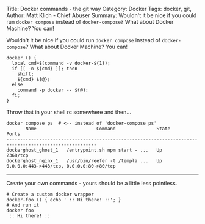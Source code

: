 Title: Docker commands - the git way
Category: Docker
Tags: docker, git,
Author: Matt Klich - Chief Abuser
Summary: Wouldn't it be nice if you could run `docker compose` instead of `docker-compose`? What about Docker Machine? You can!

Wouldn't it be nice if you could run `docker compose` instead of `docker-compose`? What about Docker Machine? You can!
```language-bash
docker () {
  local cmd=$(command -v docker-${1});
  if [[ -n ${cmd} ]]; then
    shift;
    ${cmd} ${@};
  else
    command -p docker -- ${@};
  fi;
}
```

Throw that in your shell rc somewhere and then...
```language-bash
docker compose ps  # <-- instead of 'docker-compose ps'
       Name                      Command               State                    Ports
-------------------------------------------------------------------------------------------------------
dockerghost_ghost_1   /entrypoint.sh npm start - ...   Up      2368/tcp
dockerghost_nginx_1   /usr/bin/reefer -t /templa ...   Up      0.0.0.0:443->443/tcp, 0.0.0.0:80->80/tcp
```
---
Create your own commands - yours should be a little less pointless.
```language-bash
# Create a custom docker wrapper
docker-foo () { echo ' :: Hi there! ::'; }
# And run it
docker foo
 :: Hi there! ::
```
